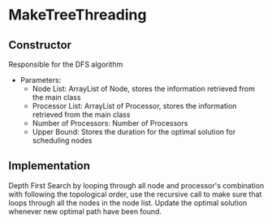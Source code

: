 # MakeTreeThreading

## Constructor
Responsible for the DFS algorithm
  - Parameters:
    - Node List: ArrayList of Node, stores the information retrieved from the main class
    - Processor List: ArrayList of Processor, stores the information retrieved from the main class
    - Number of Processors: Number of Processors
    - Upper Bound: Stores the duration for the optimal solution for scheduling nodes

## Implementation
Depth First Search by looping through all node and processor's combination  with following the topological order, use the recursive call to make sure that loops through all the nodes in the node list. Update the optimal solution whenever new optimal path have been found.

